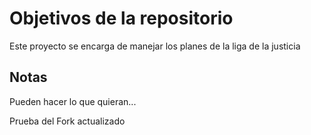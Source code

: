 # Objetivos de la repositorio

Este proyecto se encarga de manejar los planes de la liga de la justicia


## Notas
Pueden hacer lo que quieran...

Prueba del Fork actualizado
